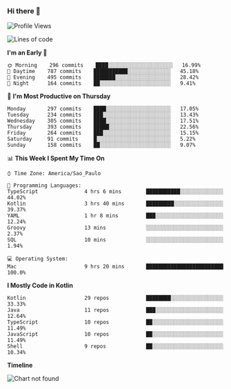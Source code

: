 ### Hi there 👋

<!--
**fernandonogueira/fernandonogueira** is a ✨ _special_ ✨ repository because its `README.md` (this file) appears on your GitHub profile.

Here are some ideas to get you started:

- 🔭 I’m currently working on ...
- 🌱 I’m currently learning ...
- 👯 I’m looking to collaborate on ...
- 🤔 I’m looking for help with ...
- 💬 Ask me about ...
- 📫 How to reach me: ...
- 😄 Pronouns: ...
- ⚡ Fun fact: ...
-->

<!--START_SECTION:waka-->
![Profile Views](http://img.shields.io/badge/Profile%20Views-33-blue)

![Lines of code](https://img.shields.io/badge/From%20Hello%20World%20I%27ve%20Written-575844%20lines%20of%20code-blue)

**I'm an Early 🐤** 

```text
🌞 Morning    296 commits    ████░░░░░░░░░░░░░░░░░░░░░   16.99% 
🌆 Daytime    787 commits    ███████████░░░░░░░░░░░░░░   45.18% 
🌃 Evening    495 commits    ███████░░░░░░░░░░░░░░░░░░   28.42% 
🌙 Night      164 commits    ██░░░░░░░░░░░░░░░░░░░░░░░   9.41%

```
📅 **I'm Most Productive on Thursday** 

```text
Monday       297 commits    ████░░░░░░░░░░░░░░░░░░░░░   17.05% 
Tuesday      234 commits    ███░░░░░░░░░░░░░░░░░░░░░░   13.43% 
Wednesday    305 commits    ████░░░░░░░░░░░░░░░░░░░░░   17.51% 
Thursday     393 commits    █████░░░░░░░░░░░░░░░░░░░░   22.56% 
Friday       264 commits    ███░░░░░░░░░░░░░░░░░░░░░░   15.15% 
Saturday     91 commits     █░░░░░░░░░░░░░░░░░░░░░░░░   5.22% 
Sunday       158 commits    ██░░░░░░░░░░░░░░░░░░░░░░░   9.07%

```


📊 **This Week I Spent My Time On** 

```text
⌚︎ Time Zone: America/Sao_Paulo

💬 Programming Languages: 
TypeScript               4 hrs 6 mins        ███████████░░░░░░░░░░░░░░   44.02% 
Kotlin                   3 hrs 40 mins       █████████░░░░░░░░░░░░░░░░   39.37% 
YAML                     1 hr 8 mins         ███░░░░░░░░░░░░░░░░░░░░░░   12.24% 
Groovy                   13 mins             ░░░░░░░░░░░░░░░░░░░░░░░░░   2.37% 
SQL                      10 mins             ░░░░░░░░░░░░░░░░░░░░░░░░░   1.94%

💻 Operating System: 
Mac                      9 hrs 20 mins       █████████████████████████   100.0%

```

**I Mostly Code in Kotlin** 

```text
Kotlin                   29 repos            ████████░░░░░░░░░░░░░░░░░   33.33% 
Java                     11 repos            ███░░░░░░░░░░░░░░░░░░░░░░   12.64% 
TypeScript               10 repos            ██░░░░░░░░░░░░░░░░░░░░░░░   11.49% 
JavaScript               10 repos            ██░░░░░░░░░░░░░░░░░░░░░░░   11.49% 
Shell                    9 repos             ██░░░░░░░░░░░░░░░░░░░░░░░   10.34%

```


**Timeline**

![Chart not found](https://raw.githubusercontent.com/fernandonogueira/fernandonogueira/master/charts/bar_graph.png) 


<!--END_SECTION:waka-->

